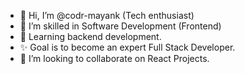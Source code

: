 - 👋 Hi, I’m @codr-mayank (Tech enthusiast)
- 👀 I’m skilled in Software Development (Frontend)
- 🌱 Learning backend development.
- ✨ Goal is to become an expert Full Stack Developer.
- 💞️ I’m looking to collaborate on React Projects.

<!---
codr-mayank/codr-mayank is a ✨ special ✨ repository because its `README.md` (this file) appears on your GitHub profile.
You can click the Preview link to take a look at your changes.
--->
